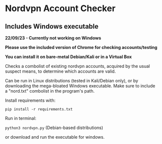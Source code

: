 # Nordvpn Account Checker
## Includes Windows executable

**22/09/23 - Currently not working on Windows**

**Please use the included version of Chrome for checking accounts/testing**

**You can install it on bare-metal Debian/Kali or in a Virtual Box**

Checks a combolist of existing nordvpn accounts, acquired by the usual suspect means, to determine which accounts are valid.

Can be run in Linux distributions (tested in Kali/Debian only), or by downloading the mega-bloated Windows executable. Make sure to include a "nord.txt" combolist in the program's path.

Install requirements with:

```pip install -r requirements.txt```

Run in terminal:

```python3 nordvpn.py``` (Debian-based distributions)

or download and run the executable for windows.
